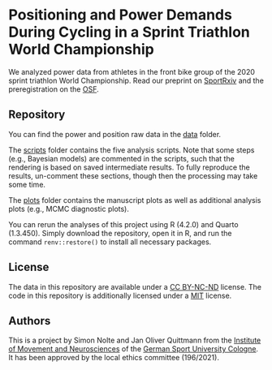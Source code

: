 # Positioning and Power Demands During Cycling in a Sprint Triathlon World Championship

We analyzed power data from athletes in the front bike group of the 2020 sprint triathlon World Championship. Read our preprint on [SportRxiv]() and the  preregistration on the [OSF](https://osf.io/v4dg5).

## Repository

You can find the power and position raw data in the [data](https://github.com/smnnlt/trihamburg/tree/main/data) folder.

The [scripts](https://github.com/smnnlt/trihamburg/tree/main/scripts) folder contains the five analysis scripts. Note that some steps (e.g., Bayesian models) are commented in the scripts, such that the rendering is based on saved intermediate results. To fully reproduce the results, un-comment these sections, though then the processing may take some time.

The [plots](https://github.com/smnnlt/trihamburg/tree/main/plots) folder contains the manuscript plots as well as additional analysis plots (e.g., MCMC diagnostic plots).

You can rerun the analyses of this project using R (4.2.0) and Quarto (1.3.450). Simply download the repository, open it in R, and run the command `renv::restore()` to install all necessary packages.

## License 

The data in this repository are available under a [CC BY-NC-ND](https://creativecommons.org/licenses/by-nc-nd/2.0/) license. The code in this repository is additionally licensed under a [MIT](https://github.com/smnnlt/trihamburg/blob/master/LICENSE.md) license.

## Authors

This is a project by Simon Nolte and Jan Oliver Quittmann from the [Institute of Movement and Neurosciences](https://www.dshs-koeln.de/en/institute-of-movement-and-neurosciences/) of the [German Sport University Cologne](https://www.dshs-koeln.de/english/). It has been approved by the local ethics committee (196/2021).


